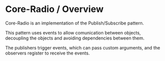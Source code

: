 # Core-Radio / Overview

Core-Radio is an implementation of the Publish/Subscribe pattern.

This pattern uses events to allow comunication between objects, decoupling the objects and avoiding dependencies between them.

The publishers trigger events, which can pass custom arguments, and the observers register to receive the events.
